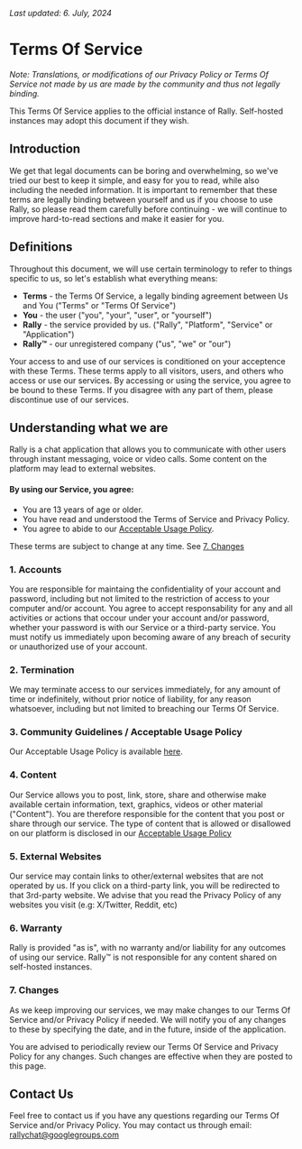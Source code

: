 *Last updated: 6. July, 2024*

# Terms Of Service

*Note: Translations, or modifications of our Privacy Policy or Terms Of Service not made by us are made by the community and thus not legally binding.*

This Terms Of Service applies to the official instance of Rally. Self-hosted instances may adopt this document if they wish.

## Introduction

We get that legal documents can be boring and overwhelming, so we've tried our best to keep it simple, and easy for you to read, while also including the needed information. It is important to remember that these terms are legally binding between yourself and us if you choose to use Rally, so please read them carefully before continuing - we will continue to improve hard-to-read sections and make it easier for you.

## Definitions

Throughout this document, we will use certain terminology to refer to things specific to us, so let's establish what everything means:
- **Terms** - the Terms Of Service, a legally binding agreement between Us and You ("Terms" or "Terms Of Service")
- **You** - the user ("you", "your", "user", or "yourself")
- **Rally** - the service provided by us. ("Rally", "Platform", "Service" or "Application")
- **Rally™** - our unregistered company ("us", "we" or "our")

Your access to and use of our services is conditioned on your acceptence with these Terms. These terms apply to all visitors, users, and others who access or use our services. By accessing or using the service, you agree to be bound to these Terms. If you disagree with any part of them, please discontinue use of our services.

## Understanding what we are

Rally is a chat application that allows you to communicate with other users through instant messaging, voice or video calls. Some content on the platform may lead to external websites.

#### By using our Service, you agree:
- You are 13 years of age or older.
- You have read and understood the Terms of Service and Privacy Policy.
- You agree to abide to our [Acceptable Usage Policy](#3-community-guidelines--acceptable-usage-policy).

These terms are subject to change at any time. See [7. Changes](#7-changes)

### 1. Accounts

You are responsible for maintaing the confidentiality of your account and password, including but not limited to the restriction of access to your computer and/or account. You agree to accept responsability for any and all activities or actions that occour under your account and/or password, whether your password is with our Service or a third-party service. You must notify us immediately upon becoming aware of any breach of security or unauthorized use of your account.

### 2. Termination

We may terminate access to our services immediately, for any amount of time or indefinitely, without prior notice of liability, for any reason whatsoever, including but not limited to breaching our Terms Of Service.

### 3. Community Guidelines / Acceptable Usage Policy

Our Acceptable Usage Policy is available [here](./AUP.md).

### 4. Content

Our Service allows you to post, link, store, share and otherwise make available certain information, text, graphics, videos or other material ("Content"). You are therefore responsible for the content that you post or share through our service. The type of content that is allowed or disallowed on our platform is disclosed in our [Acceptable Usage Policy](#3-community-guidelines--acceptable-usage-policy)

### 5. External Websites

Our service may contain links to other/external websites that are not operated by us. If you click on a third-party link, you will be redirected to that 3rd-party website. We advise that you read the Privacy Policy of any websites you visit (e.g: X/Twitter,  Reddit, etc)

### 6. Warranty

Rally is provided "as is", with no warranty and/or liability for any outcomes of using our service. Rally™ is not responsible for any content shared on self-hosted instances.

### 7. Changes

As we keep improving our services, we may make changes to our Terms Of Service and/or Privacy Policy if needed. We will notify you of any changes to these by specifying the date, and in the future, inside of the application.

You are advised to periodically review our Terms Of Service and Privacy Policy for any changes. Such changes are effective when they are posted to this page.

## Contact Us

Feel free to contact us if you have any questions regarding our Terms Of Service and/or Privacy Policy. You may contact us through email: [rallychat@googlegroups.com](mailto:rallychat@googlegroups.com)